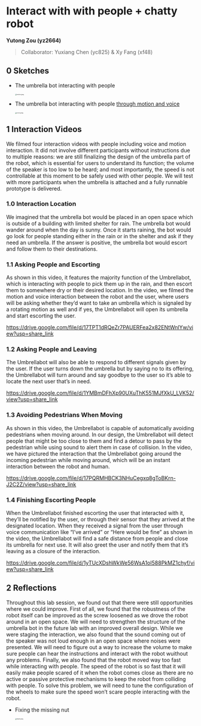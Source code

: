 # Interact with with people + chatty robot

**Yutong Zou (yz2664)**

>   Collaborator: Yuxiang Chen (yc825) & Xy Fang (xf48)



## 0 Sketches

*   The umbrella bot interacting with people

    <img src="https://s2.loli.net/2023/04/11/cOFVmsdbZzxQ6u8.jpg" alt="motion.jpeg" style="zoom:25%;" />

*   The umbrella bot interacting with people <u>through motion and voice</u>

    <img src="https://s2.loli.net/2023/04/11/xHEhi2sG9c1pgQL.jpg" alt="voice.jpeg" style="zoom:25%;" />



## 1 Interaction Videos

We filmed four interaction videos with people including voice and motion interaction. It did not involve different participants without instructions due to multiple reasons: we are still finalizing the design of the umbrella part of the robot, which is essential for users to understand its function; the volume of the speaker is too low to be heard; and most importantly, the speed is not controllable at this moment to be safely used with other people. We will test with more participants when the umbrella is attached and a fully runnable prototype is delivered. 

### 1.0 Interaction Location

We imagined that the umbrella bot would be placed in an open space which is outside of a building with limited shelter for rain. The umbrella bot would wander around when the day is sunny. Once it starts raining, the bot would go look for people standing either in the rain or in the shelter and ask if they need an umbrella. If the answer is positive, the umbrella bot would escort and follow them to their destinations.

### 1.1 Asking People and Escorting

As shown in this video, it features the majority function of the Umbrellabot, which is interacting with people to pick them up in the rain, and then escort them to somewhere dry or their desired location. In the video, we filmed the motion and voice interaction between the robot and the user, where users will be asking whether they’d want to take an umbrella which is signaled by a rotating motion as well and if yes, the Umbrellabot will open its umbrella and start escorting the user. 

https://drive.google.com/file/d/17TPT1dRQeZr7PAUERFea2x82ENtWnlYw/view?usp=share_link

### 1.2 Asking People and Leaving

The Umbrellabot will also be able to respond to different signals given by the user. If the user turns down the umbrella but by saying no to its offering, the Umbrellabot will turn around and say goodbye to the user so it’s able to locate the next user that’s in need. 

https://drive.google.com/file/d/1YMBmDFhXp90UXuThK551MJfXkU_LVK52/view?usp=share_link

### 1.3 Avoiding Pedestrians When Moving

As shown in this video, the Umbrellabot is capable of automatically avoiding pedestrians when moving around. In our design, the Umbrellabot will detect people that might be too close to them and find a detour to pass by the pedestrian while using sound to alert them in case of collision. In the video, we have pictured the interaction that the Umbrellabot going around the incoming pedestrian while moving around, which will be an instant interaction between the robot and human. 

https://drive.google.com/file/d/17PQRMHBCK3NHuCegxq8gToBKrn-J2C2Z/view?usp=share_link

### 1.4 Finishing Escorting People

When the Umbrellabot finished escorting the user that interacted with it, they’ll be notified by the user, or through their sensor that they arrived at the designated location. When they received a signal from the user through voice communication like “I’ve arrived” or “Here would be fine” as shown in the video, the Umbrellabot will find a safe distance from people and close its umbrella for next use. It will also greet the user and notify them that it’s leaving as a closure of the interaction. 

https://drive.google.com/file/d/1yTUcXDshWkWe56WsA1oI588PkMZ1chyf/view?usp=share_link



## 2 Reflections

Throughout this lab session, we found out that there were still opportunities where we could improve. First of all, we found that the robustness of the robot itself can be improved as the screw loosened as we drove the robot around in an open space. We will need to strengthen the structure of the umbrella bot in the future lab with an improved overall design. While we were staging the interaction, we also found that the sound coming out of the speaker was not loud enough in an open space where noises were presented.  We will need to figure out a way to increase the volume to make sure people can hear the instructions and interact with the robot wuithout any problems. Finally, we also found that the robot moved way too fast while interacting with people. The speed of the robot is so fast that it will easily make people scared of it when the robot comes close as there are no active or passive protective mechanisms to keep the robot from colliding with people. To solve this problem, we will need to tune the configuration of the wheels to make sure the speed won’t scare people interacting with the robot.

*   Fixing the missing nut

    <img src="https://s2.loli.net/2023/04/11/5SKOXqYVH4EsR1f.jpg" alt="repair.jpeg" style="zoom:25%;" />